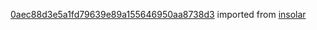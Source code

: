 [0aec88d3e5a1fd79639e89a155646950aa8738d3](https://github.com/insolar/insolar/commit/0aec88d3e5a1fd79639e89a155646950aa8738d3) imported from [insolar](https://github.com/insolar/insolar)
